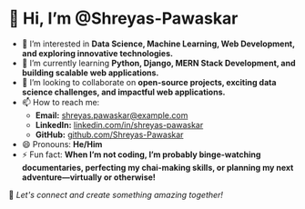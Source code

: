 # 👋 Hi, I’m @Shreyas-Pawaskar

- 👀 I’m interested in **Data Science, Machine Learning, Web Development, and exploring innovative technologies.**
- 🌱 I’m currently learning **Python, Django, MERN Stack Development, and building scalable web applications.**
- 💞️ I’m looking to collaborate on **open-source projects, exciting data science challenges, and impactful web applications.**
- 📫 How to reach me:  
  - **Email:** shreyas.pawaskar@example.com  
  - **LinkedIn:** [linkedin.com/in/shreyas-pawaskar](https://linkedin.com/in/shreyas-pawaskar)  
  - **GitHub:** [github.com/Shreyas-Pawaskar](https://github.com/Shreyas-Pawaskar)  
- 😄 Pronouns: **He/Him**
- ⚡ Fun fact: **When I’m not coding, I’m probably binge-watching documentaries, perfecting my chai-making skills, or planning my next adventure—virtually or otherwise!**

🌟 *Let's connect and create something amazing together!*
